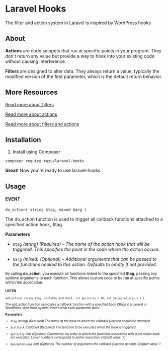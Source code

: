 # Laravel Hooks

The filter and action system in Laravel is inspired by WordPress hooks

## About

<b>Actions</b> are code snippets that run at specific points in your program. They don't return any value but provide a way to hook into your existing code without causing interference.

<b>Filters</b> are designed to alter data. They always return a value, typically the modified version of the first parameter, which is the default return behavior.

## More Resources

[Read more about filters](http://www.wpbeginner.com/glossary/filter/)

[Read more about actions](http://www.wpbeginner.com/glossary/action/)

[Read more about filters and actions](https://developer.wordpress.org/plugins/hooks/)


## Installation

1. Install using Composer

```
composer require razu/laravel-hooks
```
**Great!** Now you're ready to use laravel-hooks.

## Usage

#### EVENT

```
do_action( string $tag, mixed $arg )
```

The do_action function is used to trigger all callback functions attached to a specified action hook, $tag.

**Parameters**
- `$tag`
*(string) (Required) – The name of the action hook that will be triggered. This specifies the point in the code where the action occurs.*

- `$arg`
*(mixed) (Optional) – Additional arguments that can be passed to the functions hooked to this action. Defaults to empty if not provided.*

<small>
    By calling <b>do_action</b>, you execute all functions linked to the specified <b>$tag</b>, passing any optional arguments to each function. This allows custom code to be run at specific points within the application.
<small>

#### LISTEN

```
add_action( string $tag, callable $callback, int $priority = 10, int $accepted_args = 1 )
```

The add_action function associates a callback function with a specified hook ($tag) in a Laravel or WordPress-style hook system. Here’s what each parameter does:

**Parameters**
- `$tag`
*(string) (Required) The name of the hook to which the callback function should be attached.*

- `$callback`
*(callable) (Required) The function to be executed when the hook is triggered.*

- `$priority`
*(int) (Optional) Determines the order in which the functions associated with a particular hook are executed. Lower numbers correspond to earlier execution. Default value: 10*

- `$accepted_args`
*(int) (Optional) The number of arguments the callback function accepts. Default value: 1*


